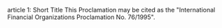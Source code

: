 article 1: Short Title
This Proclamation may be cited as the &quot;International Financial Organizations Proclamation No. 76&#x2F;1995&quot;.
<ul>
</ul>